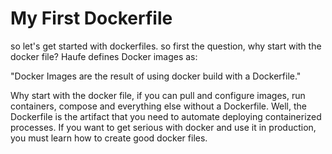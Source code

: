 # My First Dockerfile

so let's get started with dockerfiles. so first the question, why start with the docker file? Haufe defines Docker images as: 

"Docker Images are the result of using docker build with a Dockerfile." 

Why start with the docker file, if you can pull and configure images, run containers, compose and everything else without a Dockerfile. Well, the Dockerfile is the artifact that you need to  automate deploying containerized processes. If you want to get serious with docker and use it in production, you must learn how to create good docker files.